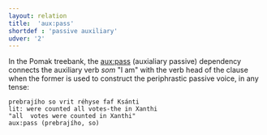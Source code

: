 ```yaml
---
layout: relation
title:  'aux:pass'
shortdef : 'passive auxiliary'
udver: '2'
---
```


In the Pomak treebank, the [aux:pass]() (auxialiary passive) dependency connects the auxiliary verb *som* "I am" with the verb head of the clause when the former is used to construct the periphrastic passive voice, in any tense:

~~~ sdparse
prebrajího so vrit réhyse faf Ksánti 
lit: were counted all votes-the in Xanthi
"all  votes were counted in Xanthi" 
aux:pass (prebrajího, so)
~~~
<!-- Interlanguage links updated Út 9. května 2023, 20:04:01 CEST -->
